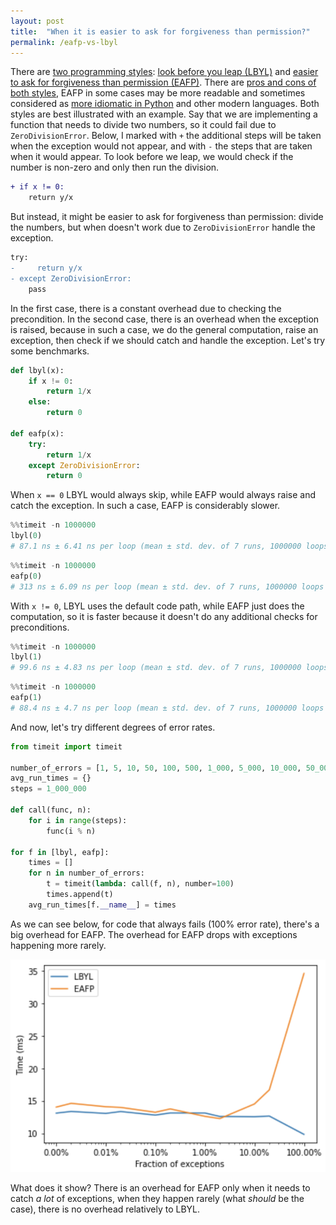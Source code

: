 ```yaml
---
layout: post
title:  "When it is easier to ask for forgiveness than permission?"
permalink: /eafp-vs-lbyl
---
```


There are [two programming styles][stackoverflow]: [look before you leap (LBYL)][lbyl] and [easier to ask for
forgiveness than permission (EAFP)][eafp]. There are [pros and cons of both styles][comparison], EAFP in some
cases may be more readable and sometimes considered as [more idiomatic in Python][idiomatic-python] and other
modern languages. Both styles are best illustrated with an example. Say that we are implementing a function that
needs to divide two numbers, so it could fail due to `ZeroDivisionError`. Below, I marked with `+` the additional
steps will be taken when the exception would not appear, and with `-` the steps that are taken when it would
appear. To look before we leap, we would check if the number is non-zero and only then run the division.

```diff
+ if x != 0:
    return y/x
```

But instead, it might be easier to ask for forgiveness than permission: divide the numbers, but when doesn't work
due to `ZeroDivisionError` handle the exception.

```diff
try:
-     return y/x
- except ZeroDivisionError:
    pass
```

In the first case, there is a constant overhead due to checking the precondition. In the second case, there is
an overhead when the exception is raised, because in such a case, we do the general computation, raise an exception,
then check if we should catch and handle the exception. Let's try some benchmarks.


```python
def lbyl(x):
    if x != 0:
        return 1/x
    else:
        return 0

def eafp(x):
    try:
        return 1/x
    except ZeroDivisionError:
        return 0
```

When `x == 0` LBYL would always skip, while EAFP would always raise and catch the exception. In such a case,
EAFP is considerably slower.

```python
%%timeit -n 1000000
lbyl(0)
# 87.1 ns ± 6.41 ns per loop (mean ± std. dev. of 7 runs, 1000000 loops each)
```

```python
%%timeit -n 1000000
eafp(0)
# 313 ns ± 6.09 ns per loop (mean ± std. dev. of 7 runs, 1000000 loops each)
```

With `x != 0`, LBYL uses the default code path, while EAFP just does the computation, so it is faster because
it doesn't do any additional checks for preconditions.

```python
%%timeit -n 1000000
lbyl(1)
# 99.6 ns ± 4.83 ns per loop (mean ± std. dev. of 7 runs, 1000000 loops each)
```

```python
%%timeit -n 1000000
eafp(1)
# 88.4 ns ± 4.7 ns per loop (mean ± std. dev. of 7 runs, 1000000 loops each)
```

And now, let's try different degrees of error rates.

```python
from timeit import timeit

number_of_errors = [1, 5, 10, 50, 100, 500, 1_000, 5_000, 10_000, 50_000, 100_000]
avg_run_times = {}
steps = 1_000_000

def call(func, n):
    for i in range(steps):
        func(i % n)

for f in [lbyl, eafp]:
    times = []
    for n in number_of_errors:
        t = timeit(lambda: call(f, n), number=100)
        times.append(t)
    avg_run_times[f.__name__] = times
```

As we can see below, for code that always fails (100% error rate), there's a big overhead for EAFP. 
The overhead for EAFP drops with exceptions happening more rarely.

![For error rate 100% EAFP has avr runtime of ~35ms, at 10% it drops to ~17ms, and with <=1% it goes below 15ms. For LBYL the error rate if fairly flat around ~14ms.](../images/eapf-vs-lbyl.png)

What does it show? There is an overhead for EAFP only when it needs to catch *a lot* of exceptions,
when they happen rarely (what *should* be the case), there is no overhead relatively to LBYL.


 [lbyl]: https://docs.python.org/3.9/glossary.html#term-lbyl
 [eafp]: https://docs.python.org/3.9/glossary.html#term-eafp
 [stackoverflow]: https://stackoverflow.com/questions/12265451/ask-forgiveness-not-permission-explain
 [idiomatic-python]: https://devblogs.microsoft.com/python/idiomatic-python-eafp-versus-lbyl/
 [comparison]: https://mathspp.com/blog/pydonts/eafp-and-lbyl-coding-styles
